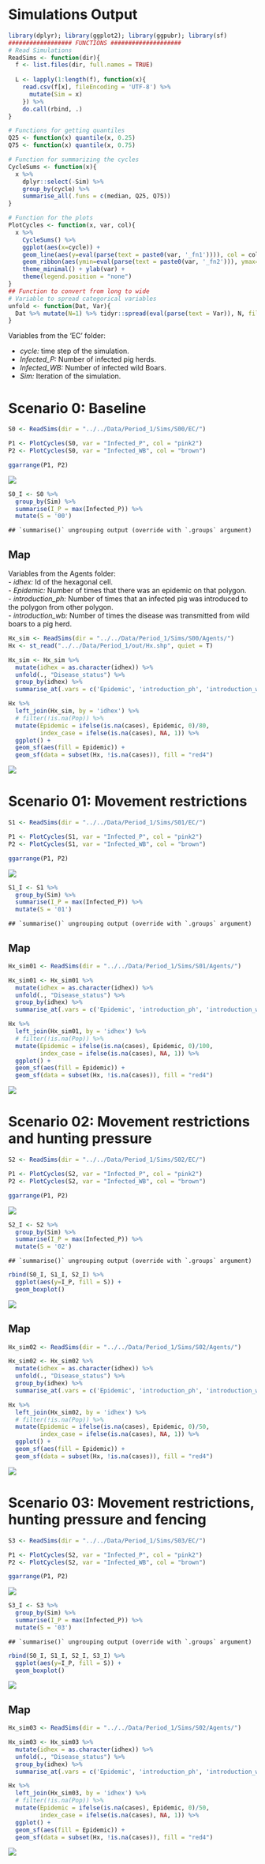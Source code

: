Simulations Output
================

``` r
library(dplyr); library(ggplot2); library(ggpubr); library(sf)
################## FUNCTIONS ####################
# Read Simulations
ReadSims <- function(dir){
  f <- list.files(dir, full.names = TRUE)
  
  L <- lapply(1:length(f), function(x){
    read.csv(f[x], fileEncoding = 'UTF-8') %>%
      mutate(Sim = x)
    }) %>%
    do.call(rbind, .)
}

# Functions for getting quantiles
Q25 <- function(x) quantile(x, 0.25)
Q75 <- function(x) quantile(x, 0.75)

# Function for summarizing the cycles
CycleSums <- function(x){
  x %>%
    dplyr::select(-Sim) %>%
    group_by(cycle) %>%
    summarise_all(.funs = c(median, Q25, Q75))
}

# Function for the plots
PlotCycles <- function(x, var, col){
  x %>%
    CycleSums() %>%
    ggplot(aes(x=cycle)) +
    geom_line(aes(y=eval(parse(text = paste0(var, '_fn1')))), col = col, lwd = 1) +
    geom_ribbon(aes(ymin=eval(parse(text = paste0(var, '_fn2'))), ymax=eval(parse(text = paste0(var, '_fn3')))), alpha = 0.3, fill = col) +
    theme_minimal() + ylab(var) +
    theme(legend.position = "none") 
}
## Function to convert from long to wide
# Variable to spread categorical variables
unfold <- function(Dat, Var){
  Dat %>% mutate(N=1) %>% tidyr::spread(eval(parse(text = Var)), N, fill = 0)
}
```

Variables from the ‘EC’ folder:

  - *cycle:* time step of the simulation.  
  - *Infected\_P:* Number of infected pig herds.  
  - *Infected\_WB:* Number of infected wild Boars.  
  - *Sim:* Iteration of the simulation.

# Scenario 0: Baseline

``` r
S0 <- ReadSims(dir = "../../Data/Period_1/Sims/S00/EC/")

P1 <- PlotCycles(S0, var = "Infected_P", col = "pink2")
P2 <- PlotCycles(S0, var = "Infected_WB", col = "brown")

ggarrange(P1, P2)
```

![](SimsOut_files/figure-gfm/unnamed-chunk-2-1.png)<!-- -->

``` r
S0_I <- S0 %>%
  group_by(Sim) %>%
  summarise(I_P = max(Infected_P)) %>%
  mutate(S = '00')
```

    ## `summarise()` ungrouping output (override with `.groups` argument)

## Map

Variables from the Agents folder:  
\- *idhex:* Id of the hexagonal cell.  
\- *Epidemic:* Number of times that there was an epidemic on that
polygon.  
\- *introduction\_ph:* Number of times that an infected pig was
introduced to the polygon from other polygon.  
\- *introduction\_wb:* Number of times the disease was transmitted from
wild boars to a pig herd.

``` r
Hx_sim <- ReadSims(dir = "../../Data/Period_1/Sims/S00/Agents/")
Hx <- st_read("../../Data/Period_1/out/Hx.shp", quiet = T)

Hx_sim <- Hx_sim %>%
  mutate(idhex = as.character(idhex)) %>%
  unfold(., "Disease_status") %>%
  group_by(idhex) %>%
  summarise_at(.vars = c('Epidemic', 'introduction_ph', 'introduction_wb'), .funs = sum)

Hx %>%
  left_join(Hx_sim, by = 'idhex') %>%
  # filter(!is.na(Pop)) %>%
  mutate(Epidemic = ifelse(is.na(cases), Epidemic, 0)/80,
         index_case = ifelse(is.na(cases), NA, 1)) %>%
  ggplot() +
  geom_sf(aes(fill = Epidemic)) +
  geom_sf(data = subset(Hx, !is.na(cases)), fill = "red4")
```

![](SimsOut_files/figure-gfm/unnamed-chunk-4-1.png)<!-- -->

# Scenario 01: Movement restrictions

``` r
S1 <- ReadSims(dir = "../../Data/Period_1/Sims/S01/EC/")

P1 <- PlotCycles(S1, var = "Infected_P", col = "pink2")
P2 <- PlotCycles(S1, var = "Infected_WB", col = "brown")

ggarrange(P1, P2)
```

![](SimsOut_files/figure-gfm/unnamed-chunk-5-1.png)<!-- -->

``` r
S1_I <- S1 %>%
  group_by(Sim) %>%
  summarise(I_P = max(Infected_P)) %>%
  mutate(S = '01')
```

    ## `summarise()` ungrouping output (override with `.groups` argument)

## Map

``` r
Hx_sim01 <- ReadSims(dir = "../../Data/Period_1/Sims/S01/Agents/")

Hx_sim01 <- Hx_sim01 %>%
  mutate(idhex = as.character(idhex)) %>%
  unfold(., "Disease_status") %>%
  group_by(idhex) %>%
  summarise_at(.vars = c('Epidemic', 'introduction_ph', 'introduction_wb'), .funs = sum)

Hx %>%
  left_join(Hx_sim01, by = 'idhex') %>%
  # filter(!is.na(Pop)) %>%
  mutate(Epidemic = ifelse(is.na(cases), Epidemic, 0)/100,
         index_case = ifelse(is.na(cases), NA, 1)) %>%
  ggplot() +
  geom_sf(aes(fill = Epidemic)) +
  geom_sf(data = subset(Hx, !is.na(cases)), fill = "red4")
```

![](SimsOut_files/figure-gfm/unnamed-chunk-7-1.png)<!-- -->

# Scenario 02: Movement restrictions and hunting pressure

``` r
S2 <- ReadSims(dir = "../../Data/Period_1/Sims/S02/EC/")

P1 <- PlotCycles(S2, var = "Infected_P", col = "pink2")
P2 <- PlotCycles(S2, var = "Infected_WB", col = "brown")

ggarrange(P1, P2)
```

![](SimsOut_files/figure-gfm/unnamed-chunk-8-1.png)<!-- -->

``` r
S2_I <- S2 %>%
  group_by(Sim) %>%
  summarise(I_P = max(Infected_P)) %>%
  mutate(S = '02')
```

    ## `summarise()` ungrouping output (override with `.groups` argument)

``` r
rbind(S0_I, S1_I, S2_I) %>%
  ggplot(aes(y=I_P, fill = S)) +
  geom_boxplot()
```

![](SimsOut_files/figure-gfm/unnamed-chunk-9-1.png)<!-- -->

## Map

``` r
Hx_sim02 <- ReadSims(dir = "../../Data/Period_1/Sims/S02/Agents/")

Hx_sim02 <- Hx_sim02 %>%
  mutate(idhex = as.character(idhex)) %>%
  unfold(., "Disease_status") %>%
  group_by(idhex) %>%
  summarise_at(.vars = c('Epidemic', 'introduction_ph', 'introduction_wb'), .funs = sum)

Hx %>%
  left_join(Hx_sim02, by = 'idhex') %>%
  # filter(!is.na(Pop)) %>%
  mutate(Epidemic = ifelse(is.na(cases), Epidemic, 0)/50,
         index_case = ifelse(is.na(cases), NA, 1)) %>%
  ggplot() +
  geom_sf(aes(fill = Epidemic)) +
  geom_sf(data = subset(Hx, !is.na(cases)), fill = "red4")
```

![](SimsOut_files/figure-gfm/unnamed-chunk-10-1.png)<!-- -->

# Scenario 03: Movement restrictions, hunting pressure and fencing

``` r
S3 <- ReadSims(dir = "../../Data/Period_1/Sims/S03/EC/")

P1 <- PlotCycles(S2, var = "Infected_P", col = "pink2")
P2 <- PlotCycles(S2, var = "Infected_WB", col = "brown")

ggarrange(P1, P2)
```

![](SimsOut_files/figure-gfm/unnamed-chunk-11-1.png)<!-- -->

``` r
S3_I <- S3 %>%
  group_by(Sim) %>%
  summarise(I_P = max(Infected_P)) %>%
  mutate(S = '03')
```

    ## `summarise()` ungrouping output (override with `.groups` argument)

``` r
rbind(S0_I, S1_I, S2_I, S3_I) %>%
  ggplot(aes(y=I_P, fill = S)) +
  geom_boxplot()
```

![](SimsOut_files/figure-gfm/unnamed-chunk-12-1.png)<!-- -->

## Map

``` r
Hx_sim03 <- ReadSims(dir = "../../Data/Period_1/Sims/S02/Agents/")

Hx_sim03 <- Hx_sim03 %>%
  mutate(idhex = as.character(idhex)) %>%
  unfold(., "Disease_status") %>%
  group_by(idhex) %>%
  summarise_at(.vars = c('Epidemic', 'introduction_ph', 'introduction_wb'), .funs = sum)

Hx %>%
  left_join(Hx_sim03, by = 'idhex') %>%
  # filter(!is.na(Pop)) %>%
  mutate(Epidemic = ifelse(is.na(cases), Epidemic, 0)/50,
         index_case = ifelse(is.na(cases), NA, 1)) %>%
  ggplot() +
  geom_sf(aes(fill = Epidemic)) +
  geom_sf(data = subset(Hx, !is.na(cases)), fill = "red4")
```

![](SimsOut_files/figure-gfm/unnamed-chunk-13-1.png)<!-- -->
